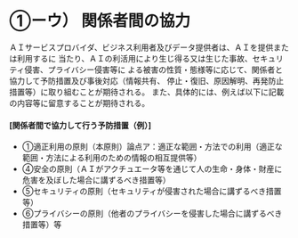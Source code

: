 # ①ーウ） 関係者間の協力

ＡＩサービスプロバイダ、ビジネス利用者及びデータ提供者は、ＡＩを提供または利用するに
当たり、ＡＩの利活用により生じ得る又は生じた事故、セキュリティ侵害、プライバシー侵害等に
よる被害の性質・態様等に応じて、関係者と協力して予防措置及び事後対応（情報共有、
停止・復旧、原因解明、再発防止措置等）に取り組むことが期待される。
また、具体的には、例えば以下に記載の内容等に留意することが期待される。

#### [関係者間で協力して行う予防措置（例）]
* ①適正利用の原則（本原則）論点ア：適正な範囲・方法での利用（適正な範囲・方法による利用のための情報の相互提供等）
* ④安全の原則（ＡＩがアクチュエータ等を通じて人の生命・身体・財産に危害を及ぼした場合に講ずるべき措置等）
* ⑤セキュリティの原則（セキュリティが侵害された場合に講ずるべき措置等）
* ⑥プライバシーの原則（他者のプライバシーを侵害した場合に講ずるべき措置等）等